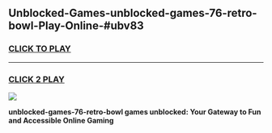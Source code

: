 
## Unblocked-Games-unblocked-games-76-retro-bowl-Play-Online-#ubv83
<h3>
<a href="https://premium.freeplayer.one?title=unblocked-games-76-retro-bowl&ref=27F">CLICK TO PLAY</a></h3>
<hr>

<h3>
<a href="https://premium.freeplayer.one?title=unblocked-games-76-retro-bowl&ref=27F">CLICK 2 PLAY</a>
  
</h3>

<a href="https://premium.freeplayer.one?title=unblocked-games-76-retro-bowl&ref=27F"><img src="https://clearcache.store/games.png"></a>


**unblocked-games-76-retro-bowl games unblocked: Your Gateway to Fun and Accessible Online Gaming**
